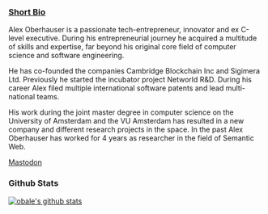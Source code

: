 ### [Short Bio][website]

Alex Oberhauser is a passionate tech-entrepreneur, innovator and ex C-level
executive. During his entrepreneurial journey he acquired a multitude
of skills and expertise, far beyond his original core field of computer
science and software engineering.

He has co-founded the companies Cambridge Blockchain Inc and Sigimera Ltd.
Previously he started the incubator project Networld R&D. During his
career Alex filed multiple international software patents and lead
multi-national teams.

His work during the joint master degree in computer science on the
University of Amsterdam and the VU Amsterdam has resulted in a new
company and different research projects in the space. In the past
Alex Oberhauser has worked for 4 years as researcher in the field
of Semantic Web.

<a rel="me" href="https://geekdom.social/@obale">Mastodon</a>


### Github Stats

[![obale's github stats](https://github-readme-stats.vercel.app/api?username=obale)](https://github.com/obale)

[website]: https://alex-oberhauser.com
